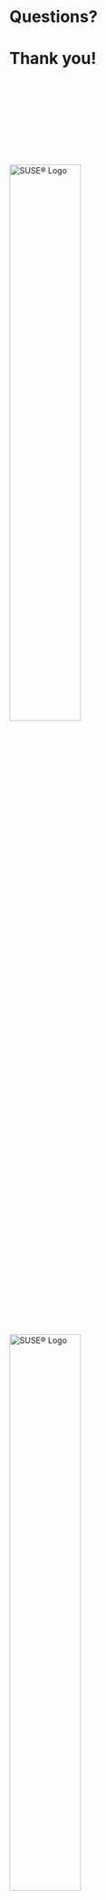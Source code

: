 <!-- .slide: data-state="section-break" data-menu-title="Questions and Answers" id="questions-and-answers" -->
# Questions?


<!-- .slide: data-state="section-break" data-menu-title="Thank You!" id="thank-you" -->
# Thank you!


<!-- .slide: data-menu-title="SUSE Logo" id="logo" data-state="blank-slide" -->
<img src="images/SUSE/SUSE-logo.svg" alt="SUSE&reg; Logo" style="width: 50%; height: 50%; margin-top: 150px;" class="full-slide" />


<!-- .slide: data-menu-title="Contact Info" id="contact" data-state="normal" -->
<img src="images/SUSE/SUSE-logo.svg" alt="SUSE&reg; Logo" style="width: 50%; height: 50%; margin-top: 100px;" class="full-slide" />

<div class="contact-info">
  <address>
    <b>Corporate Headquarters</b><br />
    Maxfeldstrasse 5 <br />
    90409 Nuremberg  <br />
    Germany
  </address>

  <address>
    +49 911 740 53 0 (Worldwide) <br />
    <a href="http://www.suse.com/">www.suse.com</a>
  </address>

  <address>
    Join us on: <br />
    <a href="http://www.opensuse.org/">www.opensuse.org</a>
  </address>
</div>


<!-- .slide: data-menu-title="License" id="license" data-state="blank-slide" -->
<div class="full-slide vcenter">
  <img src="images/by-sa.svg" alt="Creative Commons BY-SA license" />
</div>
